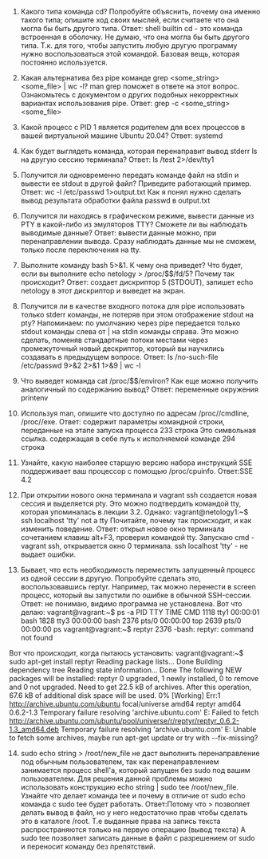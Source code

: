 1. Какого типа команда cd? Попробуйте объяснить, почему она именно такого типа; опишите ход своих мыслей, если считаете что она могла бы быть другого типа.
Ответ: shell builtin
cd - это команда встроенная в оболочку. Не думаю, что она могла бы быть другого типа. Т.к. для того, чтобы запустить любую другую программу нужно воспользоваться этой командой. Базовая вещь, которая постоянно используется.

2. Какая альтернатива без pipe команде grep <some_string> <some_file> | wc -l? man grep поможет в ответе на этот вопрос. Ознакомьтесь с документом о других подобных некорректных вариантах использования pipe.
Ответ: grep -c <some_string> <some_file>

3. Какой процесс с PID 1 является родителем для всех процессов в вашей виртуальной машине Ubuntu 20.04?
Ответ: systemd

4. Как будет выглядеть команда, которая перенаправит вывод stderr ls на другую сессию терминала?
Ответ: ls /test 2>/dev/tty1

5.  Получится ли одновременно передать команде файл на stdin и вывести ее stdout в другой файл? Приведите работающий пример.
Ответ:  wc -l /etc/passwd 1>output.txt
Как я понял нужно сделать вывод результата обработки файла passwd в output.txt

6. Получится ли находясь в графическом режиме, вывести данные из PTY в какой-либо из эмуляторов TTY? Сможете ли вы наблюдать выводимые данные?
Ответ: вывести данные можно, при перенаправлении вывода. Сразу наблюдать данные мы не сможем, только после переключения на tty.

7. Выполните команду bash 5>&1. К чему она приведет? Что будет, если вы выполните echo netology > /proc/$$/fd/5? Почему так происходит?
Ответ: создает дискриптор 5 (STDOUT), запишет echo netology в этот дискриптор и выведет на экран.


8. Получится ли в качестве входного потока для pipe использовать только stderr команды, не потеряв при этом отображение stdout на pty? Напоминаем: по умолчанию через pipe передается только stdout команды слева от | на stdin команды справа. Это можно сделать, поменяв стандартные потоки местами через промежуточный новый дескриптор, который вы научились создавать в предыдущем вопросе.
Ответ: ls /no-such-file /etc/passwd 9>&2 2>&1 1>&9 | wc -l

9. Что выведет команда cat /proc/$$/environ? Как еще можно получить аналогичный по содержанию вывод?
Ответ: переменные окружения 
printenv

10. Используя man, опишите что доступно по адресам /proc/<PID>/cmdline, /proc/<PID>/exe.
Ответ:  содержит параметры командной строки, переданные на этапе запуска процесса 233 строка
Это символьная ссылка. содержащая в себе путь к исполняемой команде
294 строка

11. Узнайте, какую наиболее старшую версию набора инструкций SSE поддерживает ваш процессор с помощью /proc/cpuinfo.
Ответ:SSE 4.2

12. При открытии нового окна терминала и vagrant ssh создается новая сессия и выделяется pty. Это можно подтвердить командой tty, которая упоминалась в лекции 3.2. Однако:
vagrant@netology1:~$ ssh localhost 'tty'
  not a tty
Почитайте, почему так происходит, и как изменить поведение.
Ответ: открыл новое окно терминала сочетанием клавиш alt+F3, проверил командой tty. Запускаю cmd - vagrant ssh, открывается окно 0 терминала. ssh localhost 'tty' - не выдает ошибки.

13. Бывает, что есть необходимость переместить запущенный процесс из одной сессии в другую. Попробуйте сделать это, воспользовавшись reptyr. Например, так можно перенести в screen процесс, который вы запустили по ошибке в обычной SSH-сессии.
Ответ: не понимаю, видимо программа не установлена. Вот что делаю:
vagrant@vagrant:~$ ps -a
    PID TTY          TIME CMD
   1118 tty1     00:00:01 bash
   1828 tty3     00:00:00 bash
   2376 pts/0    00:00:00 top
   2639 pts/0    00:00:00 ps
vagrant@vagrant:~$ reptyr 2376
-bash: reptyr: command not found

Вот что происходит, когда пытаюсь установить:
vagrant@vagrant:~$ sudo apt-get install reptyr
Reading package lists... Done
Building dependency tree
Reading state information... Done
The following NEW packages will be installed:
  reptyr
0 upgraded, 1 newly installed, 0 to remove and 0 not upgraded.
Need to get 22.5 kB of archives.
After this operation, 67.6 kB of additional disk space will be used.
0% [Working]
Err:1 http://archive.ubuntu.com/ubuntu focal/universe amd64 reptyr amd64 0.6.2-1.3
  Temporary failure resolving 'archive.ubuntu.com'
E: Failed to fetch http://archive.ubuntu.com/ubuntu/pool/universe/r/reptyr/reptyr_0.6.2-1.3_amd64.deb  Temporary failure resolving 'archive.ubuntu.com'
E: Unable to fetch some archives, maybe run apt-get update or try with --fix-missing?

14. sudo echo string > /root/new_file не даст выполнить перенаправление под обычным пользователем, так как перенаправлением занимается процесс shell'а, который запущен без sudo под вашим пользователем. Для решения данной проблемы можно использовать конструкцию echo string | sudo tee /root/new_file. Узнайте что делает команда tee и почему в отличие от sudo echo команда с sudo tee будет работать.
Ответ:Потому что > позволяет  делать вывод в файл, но у него недостаточно прав чтобы сделать это в каталоге /root. Т.е выданные права на запись текста распространяются только на первую операцию (вывод текста)
А sudo tee позволяет записать данные в файл с разрешением от sudo и переносит команду без препятствий.

